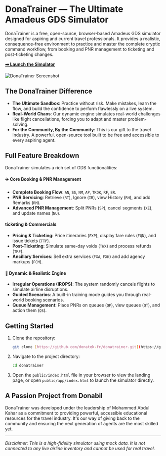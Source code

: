 # DonaTrainer — The Ultimate Amadeus GDS Simulator

DonaTrainer is a free, open-source, browser-based Amadeus GDS simulator designed for aspiring and current travel professionals. It provides a realistic, consequence-free environment to practice and master the complete cryptic command workflow, from booking and PNR management to ticketing and post-ticketing changes.

**[➡️ Launch the Simulator](https://donatek-fr.github.io/donatrainer/public/app/)**

![DonaTrainer Screenshot](https://raw.githubusercontent.com/donatek-fr/donatrainer/main/image_0437b5.png)

## The DonaTrainer Difference

* **The Ultimate Sandbox**: Practice without risk. Make mistakes, learn the flow, and build the confidence to perform flawlessly on a live system.
* **Real-World Chaos**: Our dynamic engine simulates real-world challenges like flight cancellations, forcing you to adapt and master problem-solving.
* **For the Community, By the Community**: This is our gift to the travel industry. A powerful, open-source tool built to be free and accessible to every aspiring agent.

## Full Feature Breakdown

DonaTrainer simulates a rich set of GDS functionalities:

#### ✈️ Core Booking & PNR Management
* **Complete Booking Flow**: `AN`, `SS`, `NM`, `AP`, `TKOK`, `RF`, `ER`.
* **PNR Servicing**: Retrieve (`RT`), Ignore (`IR`), view History (`RH`), and add Remarks (`RM`).
* **Advanced PNR Management**: Split PNRs (`SP`), cancel segments (`XE`), and update names (`NU`).

####  ticketing & Commercials
* **Pricing & Ticketing**: Price itineraries (`FXP`), display fare rules (`FQN`), and issue tickets (`TTP`).
* **Post-Ticketing**: Simulate same-day voids (`TWX`) and process refunds (`TRF`).
* **Ancillary Services**: Sell extra services (`FXA`, `FXK`) and add agency markups (`FCM`).

#### 🧠 Dynamic & Realistic Engine
* **Irregular Operations (IROPS)**: The system randomly cancels flights to simulate airline disruptions.
* **Guided Scenarios**: A built-in training mode guides you through real-world booking scenarios.
* **Queue Management**: Place PNRs on queues (`QP`), view queues (`QT`), and action them (`QS`).

## Getting Started

1.  Clone the repository:
    ```bash
    git clone [https://github.com/donatek-fr/donatrainer.git](https://github.com/donatek-fr/donatrainer.git)
    ```
2.  Navigate to the project directory:
    ```bash
    cd donatrainer
    ```
3.  Open the `public/index.html` file in your browser to view the landing page, or open `public/app/index.html` to launch the simulator directly.

## A Passion Project from Donabil

DonaTrainer was developed under the leadership of Mohammed Abdul Kahar as a commitment to providing powerful, accessible educational resources for the travel industry. It's our way of giving back to the community and ensuring the next generation of agents are the most skilled yet.

---
_Disclaimer: This is a high-fidelity simulator using mock data. It is not connected to any live airline inventory and cannot be used for real travel._